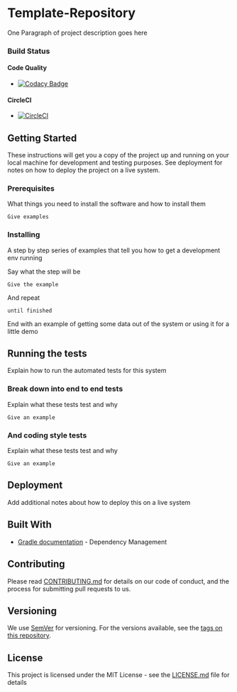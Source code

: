 # Template-Repository

One Paragraph of project description goes here

### Build Status

#### Code Quality
* [![Codacy Badge](https://app.codacy.com/project/badge/Grade/26f35b5783fd483ca4a648f3ba0ce597)](https://www.codacy.com/gh/josousa82/spring5-webflux-rest/dashboard?utm_source=github.com&amp;utm_medium=referral&amp;utm_content=josousa82/spring5-webflux-rest&amp;utm_campaign=Badge_Grade)

#### CircleCI
* [![CircleCI](https://circleci.com/gh/josousa82/spring5-webflux-rest/tree/master.svg?style=svg)](https://circleci.com/gh/josousa82/spring5-webflux-rest/tree/master)


## Getting Started

These instructions will get you a copy of the project up and running on your local machine for development and testing purposes. See deployment for notes on how to deploy the project on a live system.

### Prerequisites

What things you need to install the software and how to install them

```
Give examples
```

### Installing

A step by step series of examples that tell you how to get a development env running

Say what the step will be

```
Give the example
```

And repeat

```
until finished
```

End with an example of getting some data out of the system or using it for a little demo

## Running the tests

Explain how to run the automated tests for this system

### Break down into end to end tests

Explain what these tests test and why

```
Give an example
```

### And coding style tests

Explain what these tests test and why

```
Give an example
```

## Deployment

Add additional notes about how to deploy this on a live system

## Built With

* [Gradle documentation](https://docs.gradle.org) - Dependency Management


## Contributing

Please read [CONTRIBUTING.md](CONTRIBUTING.md) for details on our code of conduct, and the process for submitting pull requests to us.

## Versioning

We use [SemVer](http://semver.org/) for versioning. For the versions available, see the [tags on this repository](https://github.com/your/project/tags).

## License

This project is licensed under the MIT License - see the [LICENSE.md](LICENSE) file for details
